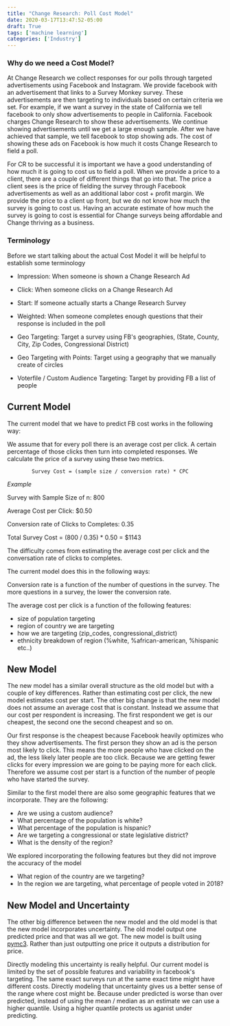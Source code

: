 ```yaml
---
title: "Change Research: Poll Cost Model"
date: 2020-03-17T13:47:52-05:00
draft: True
tags: ['machine learning']
categories: ['Industry']
---
```


### Why do we need a Cost Model?

At Change Research we collect responses for our polls through targeted advertisements using Facebook and Instagram. We provide facebook with an advertisement that links to a Survey Monkey survey. These advertisements are then targeting to individuals based on certain criteria we set. For example, if we want a survey in the state of California we tell facebook to only show advertisements to people in California. Facebook charges Change Research to show these advertisements. We continue showing advertisements until we get a large enough sample. After we have achieved that sample, we tell facebook to stop showing ads. The cost of showing these ads on Facebook is how much it costs Change Research to field a poll.

For CR to be successful it is important we have a good understanding of how much it is going to cost us to field a poll. When we provide a price to a client, there are a couple of different things that go into that. The price a client sees is the price of fielding the survey through Facebook advertisements as well as an additional labor cost + profit margin. We provide the price to a client up front, but we do not know how much the survey is going to cost us. Having an accurate estimate of how much the survey is going to cost is essential for Change surveys being affordable and Change thriving as a business.

### Terminology

Before we start talking about the actual Cost Model it will be helpful to establish some terminology

- Impression: When someone is shown a Change Research Ad
- Click: When someone clicks on a Change Research Ad
- Start: If someone actually starts a Change Research Survey
- Weighted: When someone completes enough questions that their response is included in the poll

- Geo Targeting: Target a survey using FB's geographies, (State, County, City, Zip Codes, Congressional District)
- Geo Targeting with Points: Target using a geography that we manually create of circles
- Voterfile / Custom Audience Targeting: Target by providing FB a list of people

## Current Model

The current model that we have to predict FB cost works in the following way:

We assume that for every poll there is an average cost per click. A certain percentage of those clicks then turn into completed responses. We calculate the price of a survey using these two metrics.

            Survey Cost = (sample size / conversion rate) * CPC

*Example*

Survey with Sample Size of n: 800

Average Cost per Click: $0.50

Conversion rate of Clicks to Completes: 0.35

Total Survey Cost = (800 / 0.35) * 0.50 = $1143

The difficulty comes from estimating the average cost per click and the conversation rate of clicks to completes.

The current model does this in the following ways:

Conversion rate is a function of the number of questions in the survey. The more questions in a survey, the lower the conversion rate.

The average cost per click is a function of the following features:

 - size of population targeting
 - region of country we are targeting
 - how we are targeting (zip_codes, congressional_district)
 - ethnicity breakdown of region (%white, %african-american, %hispanic etc..)

## New Model

The new model has a similar overall structure as the old model but with a couple of key differences. Rather than estimating cost per click, the new model estimates cost per start. The other big change is that the new model does not assume an average cost that is constant. Instead we assume that our cost per respondent is increasing. The first respondent we get is our cheapest, the second one the second cheapest and so on.

Our first response is the cheapest because Facebook heavily optimizes who they show advertisements. The first person they show an ad is the person most likely to click. This means the more people who have clicked on the ad, the less likely later people are too click. Because we are getting fewer clicks for every impression we are going to be paying more for each click. Therefore we assume cost per start is a function of the number of people who have started the survey.

Similar to the first model there are also some geographic features that we incorporate. They are the following:

  - Are we using a custom audience?
  - What percentage of the population is white?
  - What percentage of the population is hispanic?
  - Are we targeting a congressional or state legislative district?
  - What is the density of the region?

We explored incorporating the following features but they did not improve the accuracy of the model
  - What region of the country are we targeting?
  - In the region we are targeting, what percentage of people voted in 2018?

## New Model and Uncertainty

The other big difference between the new model and the old model is that the new model incorporates uncertainty. The old model output one predicted price and that was all we got. The new model is built using [pymc3](https://docs.pymc.io/). Rather than just outputting one price it outputs a distribution for price.

Directly modeling this uncertainty is really helpful. Our current model is limited by the set of possible features and variability in facebook's targeting. The same exact surveys run at the same exact time might have different costs. Directly modeling that uncertainty gives us a better sense of the range where cost might be. Because under predicted is worse than over predicted, instead of using the mean / median as an estimate we can use a higher quantile. Using a higher quantile protects us aganist under predicting.




